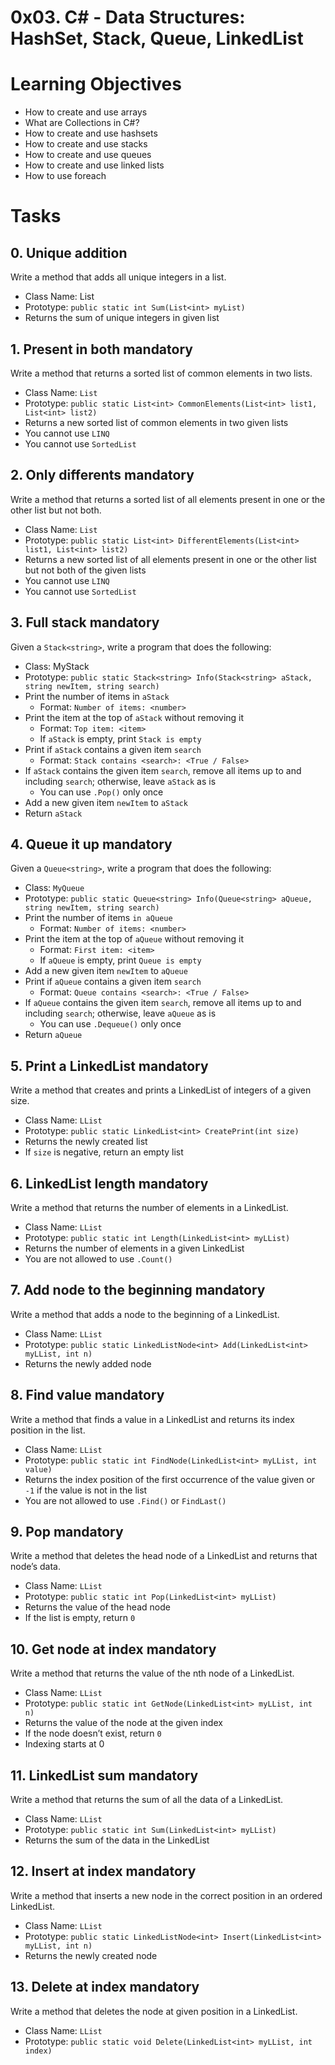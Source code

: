 # 0x03. C# - Data Structures: HashSet, Stack, Queue, LinkedList

# Learning Objectives
* How to create and use arrays
* What are Collections in C#?
* How to create and use hashsets
* How to create and use stacks
* How to create and use queues
* How to create and use linked lists
* How to use foreach

# Tasks

## 0. Unique addition
Write a method that adds all unique integers in a list.

* Class Name: List
* Prototype: ```public static int Sum(List<int> myList)```
* Returns the sum of unique integers in given list

## 1. Present in both mandatory
Write a method that returns a sorted list of common elements in two lists.

* Class Name: ```List```
* Prototype: ```public static List<int> CommonElements(List<int> list1, List<int> list2)```
* Returns a new sorted list of common elements in two given lists
* You cannot use ```LINQ```
* You cannot use ```SortedList```

## 2. Only differents mandatory
Write a method that returns a sorted list of all elements present in one or the other list but not both.

* Class Name: ```List```
* Prototype: ```public static List<int> DifferentElements(List<int> list1, List<int> list2)```
* Returns a new sorted list of all elements present in one or the other list but not both of the given lists
* You cannot use ```LINQ```
* You cannot use ```SortedList```


## 3. Full stack mandatory
Given a ```Stack<string>```, write a program that does the following:

* Class: MyStack
* Prototype: ```public static Stack<string> Info(Stack<string> aStack, string newItem, string search)```
* Print the number of items in ```aStack```
    * Format: ```Number of items: <number>```
* Print the item at the top of ```aStack``` without removing it
    * Format: ```Top item: <item>```
    * If ```aStack``` is empty, print ```Stack is empty```
* Print if ```aStack``` contains a given item ```search```
    * Format: ```Stack contains <search>: <True / False>```
* If ```aStack``` contains the given item ```search```, remove all items up to and including ```search```; otherwise, leave ```aStack``` as is
    * You can use ```.Pop()``` only once
* Add a new given item ```newItem``` to ```aStack```
* Return ```aStack```

## 4. Queue it up mandatory
Given a ```Queue<string>```, write a program that does the following:

* Class: ```MyQueue```
* Prototype: ```public static Queue<string> Info(Queue<string> aQueue, string newItem, string search)```
* Print the number of items ```in aQueue```
    * Format: ```Number of items: <number>```
* Print the item at the top of ```aQueue``` without removing it
    * Format: ```First item: <item>```
    * If ```aQueue``` is empty, print ```Queue is empty```
* Add a new given item ```newItem``` to ```aQueue```
* Print if ```aQueue``` contains a given item ```search```
    * Format: ```Queue contains <search>: <True / False>```
* If ```aQueue``` contains the given item ```search```, remove all items up to and including ```search```; otherwise, leave ```aQueue``` as is
    * You can use ```.Dequeue()``` only once
* Return ```aQueue```

## 5. Print a LinkedList mandatory
Write a method that creates and prints a LinkedList of integers of a given size.

* Class Name: ```LList```
* Prototype: ```public static LinkedList<int> CreatePrint(int size)```
* Returns the newly created list
* If ```size``` is negative, return an empty list

## 6. LinkedList length mandatory
Write a method that returns the number of elements in a LinkedList.

* Class Name: ```LList```
* Prototype: ```public static int Length(LinkedList<int> myLList)```
* Returns the number of elements in a given LinkedList
* You are not allowed to use ```.Count()```

## 7. Add node to the beginning mandatory
Write a method that adds a node to the beginning of a LinkedList.

* Class Name: ```LList```
* Prototype: ```public static LinkedListNode<int> Add(LinkedList<int> myLList, int n)```
* Returns the newly added node

## 8. Find value mandatory
Write a method that finds a value in a LinkedList and returns its index position in the list.

* Class Name: ```LList```
* Prototype: ```public static int FindNode(LinkedList<int> myLList, int value)```
* Returns the index position of the first occurrence of the value given or ```-1``` if the value is not in the list
* You are not allowed to use ```.Find()``` or ```FindLast()```

## 9. Pop mandatory
Write a method that deletes the head node of a LinkedList and returns that node’s data.

* Class Name: ```LList```
* Prototype: ```public static int Pop(LinkedList<int> myLList)```
* Returns the value of the head node
* If the list is empty, return ```0```

## 10. Get node at index mandatory
Write a method that returns the value of the nth node of a LinkedList.

* Class Name: ```LList```
* Prototype: ```public static int GetNode(LinkedList<int> myLList, int n)```
* Returns the value of the node at the given index
* If the node doesn’t exist, return ```0```
* Indexing starts at 0

## 11. LinkedList sum mandatory
Write a method that returns the sum of all the data of a LinkedList.

* Class Name: ```LList```
* Prototype: ```public static int Sum(LinkedList<int> myLList)```
* Returns the sum of the data in the LinkedList

## 12. Insert at index mandatory
Write a method that inserts a new node in the correct position in an ordered LinkedList.

* Class Name: ```LList```
* Prototype: ```public static LinkedListNode<int> Insert(LinkedList<int> myLList, int n)```
* Returns the newly created node

## 13. Delete at index mandatory
Write a method that deletes the node at given position in a LinkedList.

* Class Name: ```LList```
* Prototype: ```public static void Delete(LinkedList<int> myLList, int index)```
